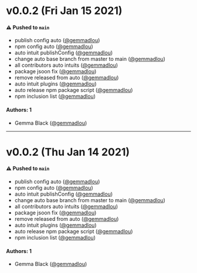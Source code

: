 # v0.0.2 (Fri Jan 15 2021)

#### ⚠️ Pushed to `main`

- publish config auto ([@gemmadlou](https://github.com/gemmadlou))
- npm config auto ([@gemmadlou](https://github.com/gemmadlou))
- auto intuit publishConfig ([@gemmadlou](https://github.com/gemmadlou))
- change auto base branch from master to main ([@gemmadlou](https://github.com/gemmadlou))
- all contributors auto intuits ([@gemmadlou](https://github.com/gemmadlou))
- package jsoon fix ([@gemmadlou](https://github.com/gemmadlou))
- remove released from auto ([@gemmadlou](https://github.com/gemmadlou))
- auto intuit plugins ([@gemmadlou](https://github.com/gemmadlou))
- auto release npm package script ([@gemmadlou](https://github.com/gemmadlou))
- npm inclusion list ([@gemmadlou](https://github.com/gemmadlou))

#### Authors: 1

- Gemma Black ([@gemmadlou](https://github.com/gemmadlou))

---

# v0.0.2 (Thu Jan 14 2021)

#### ⚠️ Pushed to `main`

- publish config auto ([@gemmadlou](https://github.com/gemmadlou))
- npm config auto ([@gemmadlou](https://github.com/gemmadlou))
- auto intuit publishConfig ([@gemmadlou](https://github.com/gemmadlou))
- change auto base branch from master to main ([@gemmadlou](https://github.com/gemmadlou))
- all contributors auto intuits ([@gemmadlou](https://github.com/gemmadlou))
- package jsoon fix ([@gemmadlou](https://github.com/gemmadlou))
- remove released from auto ([@gemmadlou](https://github.com/gemmadlou))
- auto intuit plugins ([@gemmadlou](https://github.com/gemmadlou))
- auto release npm package script ([@gemmadlou](https://github.com/gemmadlou))
- npm inclusion list ([@gemmadlou](https://github.com/gemmadlou))

#### Authors: 1

- Gemma Black ([@gemmadlou](https://github.com/gemmadlou))